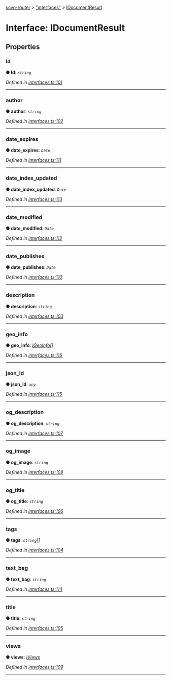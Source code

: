 [scvo-router](../README.md) > ["interfaces"](../modules/_interfaces_.md) > [IDocumentResult](../interfaces/_interfaces_.idocumentresult.md)



# Interface: IDocumentResult


## Properties
<a id="id"></a>

###  Id

**●  Id**:  *`string`* 

*Defined in [interfaces.ts:101](https://github.com/scvodigital/scvo-router/blob/cf1da63/src/interfaces.ts#L101)*





___

<a id="author"></a>

###  author

**●  author**:  *`string`* 

*Defined in [interfaces.ts:102](https://github.com/scvodigital/scvo-router/blob/cf1da63/src/interfaces.ts#L102)*





___

<a id="date_expires"></a>

###  date_expires

**●  date_expires**:  *`Date`* 

*Defined in [interfaces.ts:111](https://github.com/scvodigital/scvo-router/blob/cf1da63/src/interfaces.ts#L111)*





___

<a id="date_index_updated"></a>

###  date_index_updated

**●  date_index_updated**:  *`Date`* 

*Defined in [interfaces.ts:113](https://github.com/scvodigital/scvo-router/blob/cf1da63/src/interfaces.ts#L113)*





___

<a id="date_modified"></a>

###  date_modified

**●  date_modified**:  *`Date`* 

*Defined in [interfaces.ts:112](https://github.com/scvodigital/scvo-router/blob/cf1da63/src/interfaces.ts#L112)*





___

<a id="date_publishes"></a>

###  date_publishes

**●  date_publishes**:  *`Date`* 

*Defined in [interfaces.ts:110](https://github.com/scvodigital/scvo-router/blob/cf1da63/src/interfaces.ts#L110)*





___

<a id="description"></a>

###  description

**●  description**:  *`string`* 

*Defined in [interfaces.ts:103](https://github.com/scvodigital/scvo-router/blob/cf1da63/src/interfaces.ts#L103)*





___

<a id="geo_info"></a>

###  geo_info

**●  geo_info**:  *[IGeoInfo](_interfaces_.igeoinfo.md)[]* 

*Defined in [interfaces.ts:116](https://github.com/scvodigital/scvo-router/blob/cf1da63/src/interfaces.ts#L116)*





___

<a id="json_ld"></a>

###  json_ld

**●  json_ld**:  *`any`* 

*Defined in [interfaces.ts:115](https://github.com/scvodigital/scvo-router/blob/cf1da63/src/interfaces.ts#L115)*





___

<a id="og_description"></a>

###  og_description

**●  og_description**:  *`string`* 

*Defined in [interfaces.ts:107](https://github.com/scvodigital/scvo-router/blob/cf1da63/src/interfaces.ts#L107)*





___

<a id="og_image"></a>

###  og_image

**●  og_image**:  *`string`* 

*Defined in [interfaces.ts:108](https://github.com/scvodigital/scvo-router/blob/cf1da63/src/interfaces.ts#L108)*





___

<a id="og_title"></a>

###  og_title

**●  og_title**:  *`string`* 

*Defined in [interfaces.ts:106](https://github.com/scvodigital/scvo-router/blob/cf1da63/src/interfaces.ts#L106)*





___

<a id="tags"></a>

###  tags

**●  tags**:  *`string`[]* 

*Defined in [interfaces.ts:104](https://github.com/scvodigital/scvo-router/blob/cf1da63/src/interfaces.ts#L104)*





___

<a id="text_bag"></a>

###  text_bag

**●  text_bag**:  *`string`* 

*Defined in [interfaces.ts:114](https://github.com/scvodigital/scvo-router/blob/cf1da63/src/interfaces.ts#L114)*





___

<a id="title"></a>

###  title

**●  title**:  *`string`* 

*Defined in [interfaces.ts:105](https://github.com/scvodigital/scvo-router/blob/cf1da63/src/interfaces.ts#L105)*





___

<a id="views"></a>

###  views

**●  views**:  *[IViews](_interfaces_.iviews.md)* 

*Defined in [interfaces.ts:109](https://github.com/scvodigital/scvo-router/blob/cf1da63/src/interfaces.ts#L109)*





___


